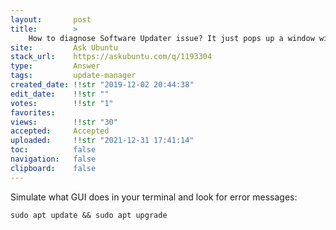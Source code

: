 ```yaml
---
layout:       post
title:        >
    How to diagnose Software Updater issue? It just pops up a window with no content
site:         Ask Ubuntu
stack_url:    https://askubuntu.com/q/1193304
type:         Answer
tags:         update-manager
created_date: !!str "2019-12-02 20:44:38"
edit_date:    !!str ""
votes:        !!str "1"
favorites:    
views:        !!str "30"
accepted:     Accepted
uploaded:     !!str "2021-12-31 17:41:14"
toc:          false
navigation:   false
clipboard:    false
---
```


Simulate what GUI does in your terminal and look for error messages:

``` 
sudo apt update && sudo apt upgrade

```
